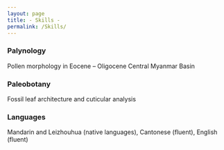 ```yaml
---
layout: page
title: - Skills -
permalink: /Skills/
---
```




### Palynology

Pollen morphology in Eocene – Oligocene Central Myanmar Basin



### Paleobotany

Fossil leaf architecture and cuticular analysis


### Languages

Mandarin and Leizhouhua (native languages), Cantonese (fluent), English (fluent)
